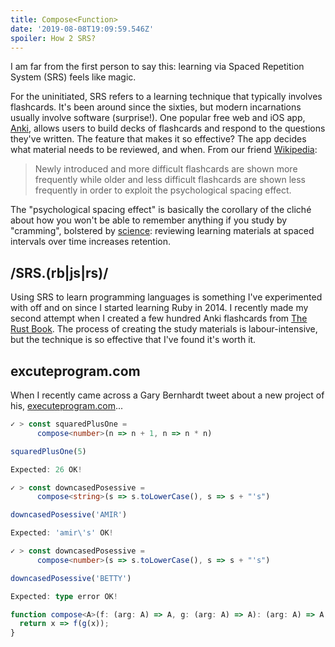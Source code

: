 ```yaml
---
title: Compose<Function>
date: '2019-08-08T19:09:59.546Z'
spoiler: How 2 SRS?
---
```


I am far from the first person to say this: learning via Spaced Repetition System (SRS) feels like magic.

For the uninitiated, SRS refers to a learning technique that typically involves flashcards. It's been around since the sixties, but modern incarnations usually involve software (surprise!). One popular free web and iOS app, [Anki](https://ankiweb.net), allows users to build decks of flashcards and respond to the questions they've written. The feature that makes it so effective? The app decides what material needs to be reviewed, and when. From our friend [Wikipedia](https://en.wikipedia.org/wiki/Spaced_repetition):

> Newly introduced and more difficult flashcards are shown more frequently while older and less difficult flashcards are shown less frequently in order to exploit the psychological spacing effect.

The "psychological spacing effect" is basically the corollary of the cliché about how you won't be able to remember anything if you study by "cramming", bolstered by [science](https://journals.sagepub.com/doi/abs/10.1177/1745691616645770?icid=int.sj-abstract.similar-articles.3&journalCode=ppsa): reviewing learning materials at spaced intervals over time increases retention.

## /SRS.(rb|js|rs)/

Using SRS to learn programming languages is something I've experimented with off and on since I started learning Ruby in 2014. I recently made my second attempt when I created a few hundred Anki flashcards from [The Rust Book](https://doc.rust-lang.org/book/). The process of creating the study materials is labour-intensive, but the technique is so effective that I've found it's worth it.

## excuteprogram.com

When I recently came across a Gary Bernhardt tweet about a new project of his, [executeprogram.com](https://executeprogram.com)...

```ts
✓ > const squaredPlusOne =
      compose<number>(n => n + 1, n => n * n)

squaredPlusOne(5)

Expected: 26 OK!
```

```ts
✓ > const downcasedPosessive =
      compose<string>(s => s.toLowerCase(), s => s + "'s")

downcasedPosessive('AMIR')

Expected: 'amir\'s' OK!
```

```ts
✓ > const downcasedPosessive =
      compose<number>(s => s.toLowerCase(), s => s + "'s")

downcasedPosessive('BETTY')

Expected: type error OK!
```

```ts
function compose<A>(f: (arg: A) => A, g: (arg: A) => A): (arg: A) => A {
  return x => f(g(x));
}
```
